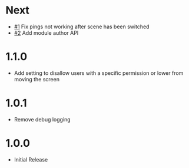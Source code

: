 # Next

* [#1](https://gitlab.com/foundry-azzurite/pings/issues/1) Fix pings not working after scene has been switched
* [#2](https://gitlab.com/foundry-azzurite/pings/issues/2) Add module author API

# 1.1.0

* Add setting to disallow users with a specific permission or lower from moving the screen

# 1.0.1

* Remove debug logging

# 1.0.0

* Initial Release
